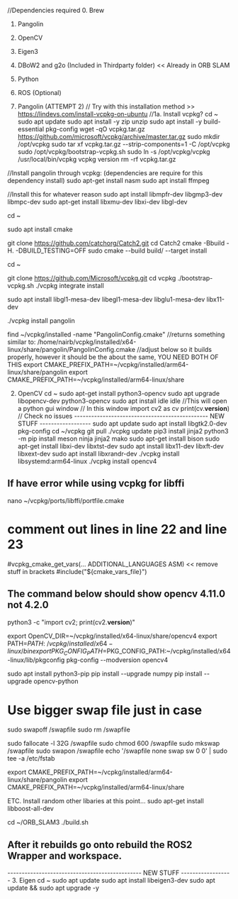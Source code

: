 //Dependencies required
0. Brew
1. Pangolin
2. OpenCV
3. Eigen3
4. DBoW2 and g2o (Included in Thirdparty folder) << Already in ORB SLAM
5. Python
6. ROS (Optional)

1. Pangolin (ATTEMPT 2)
// Try with this installation method >> https://lindevs.com/install-vcpkg-on-ubuntu
//1a. Install vcpkg?
cd ~
sudo apt update
sudo apt install -y zip unzip
sudo apt install -y build-essential pkg-config
wget -qO vcpkg.tar.gz https://github.com/microsoft/vcpkg/archive/master.tar.gz
sudo mkdir /opt/vcpkg
sudo tar xf vcpkg.tar.gz --strip-components=1 -C /opt/vcpkg
sudo /opt/vcpkg/bootstrap-vcpkg.sh
sudo ln -s /opt/vcpkg/vcpkg /usr/local/bin/vcpkg
vcpkg version
rm -rf vcpkg.tar.gz

//Install pangolin through vcpkg: (dependencies are require for this dependency install)
sudo apt-get install nasm
sudo apt install ffmpeg

//Install this for whatever reason
sudo apt install libmpfr-dev libgmp3-dev libmpc-dev
sudo apt-get install libxmu-dev libxi-dev libgl-dev

<!-- git clone --recursive https://github.com/stevenlovegrove/Pangolin.git
cd ~/Pangolin/
./scripts/install_prerequisites.sh --dry-run recommended
./scripts/install_prerequisites.sh -m apt all -->

cd ~

sudo apt install cmake

git clone https://github.com/catchorg/Catch2.git
cd Catch2
cmake -Bbuild -H. -DBUILD_TESTING=OFF
sudo cmake --build build/ --target install

cd ~

git clone https://github.com/Microsoft/vcpkg.git
cd vcpkg
./bootstrap-vcpkg.sh
./vcpkg integrate install

sudo apt install libgl1-mesa-dev libegl1-mesa-dev libglu1-mesa-dev libx11-dev


./vcpkg install pangolin

find ~/vcpkg/installed -name "PangolinConfig.cmake"
//returns something similar to:
/home/nairb/vcpkg/installed/x64-linux/share/pangolin/PangolinConfig.cmake
//adjust below so it builds properly, however it should be the about the same, YOU NEED BOTH OF THIS
export CMAKE_PREFIX_PATH=~/vcpkg/installed/arm64-linux/share/pangolin
export CMAKE_PREFIX_PATH=~/vcpkg/installed/arm64-linux/share

2. OpenCV
cd ~
sudo apt-get install python3-opencv
sudo apt upgrade libopencv-dev python3-opencv
sudo apt install idle
idle //This will open a python gui window
// In this window
import cv2 as cv
print(cv.__version__)
// Check no issues
----------------------------------------------- NEW STUFF ------------------
sudo apt update
sudo apt install libgtk2.0-dev pkg-config
cd ~/vcpkg
git pull
./vcpkg update
pip3 install jinja2
python3 -m pip install meson ninja jinja2 mako
sudo apt-get install bison
sudo apt-get install libxi-dev libxtst-dev
sudo apt install libx11-dev libxft-dev libxext-dev
sudo apt install libxrandr-dev
./vcpkg install libsystemd:arm64-linux
./vcpkg install opencv4

## If have error while using vcpkg for libffi
nano ~/vcpkg/ports/libffi/portfile.cmake
# comment out lines in line 22 and line 23
#vcpkg_cmake_get_vars(... ADDITIONAL_LANGUAGES ASM) << remove stuff in brackets
#include("${cmake_vars_file}")

## The command below should show opencv 4.11.0 not 4.2.0
python3 -c "import cv2; print(cv2.__version__)"

export OpenCV_DIR=~/vcpkg/installed/x64-linux/share/opencv4
export PATH=$PATH:~/vcpkg/installed/x64-linux/bin
export PKG_CONFIG_PATH=$PKG_CONFIG_PATH:~/vcpkg/installed/x64-linux/lib/pkgconfig
pkg-config --modversion opencv4

sudo apt install python3-pip
pip install --upgrade numpy
pip install --upgrade opencv-python


# Use bigger swap file just in case
sudo swapoff /swapfile
sudo rm /swapfile

sudo fallocate -l 32G /swapfile
sudo chmod 600 /swapfile
sudo mkswap /swapfile
sudo swapon /swapfile
echo '/swapfile none swap sw 0 0' | sudo tee -a /etc/fstab

export CMAKE_PREFIX_PATH=~/vcpkg/installed/arm64-linux/share/pangolin
export CMAKE_PREFIX_PATH=~/vcpkg/installed/arm64-linux/share

ETC. Install random other libaries at this point...
sudo apt-get install libboost-all-dev

cd ~/ORB_SLAM3
./build.sh

## After it rebuilds go onto rebuild the ROS2 Wrapper and workspace.


----------------------------------------------- NEW STUFF ------------------
3. Eigen
cd ~
sudo apt update
sudo apt install libeigen3-dev
sudo apt update && sudo apt upgrade -y

<!-- // Install orb slam 3 from https://github.com/UZ-SLAMLab/ORB_SLAM3
git clone https://github.com/UZ-SLAMLab/ORB_SLAM3.git ORB_SLAM3

sudo apt install libcurl4-openssl-dev
sudo apt install libssh-dev libssl-dev

cd ORB_SLAM3
chmod +x build.sh

// You need to change these files before building
cd ~/ORB_SLAM3/Examples/Monocular
nano mono_tum_vi.cc

// Change the last false, 0, file_name into true
// Vector for tracking time statistics
    vector<float> vTimesTrack;
    vTimesTrack.resize(tot_images);

    cout << endl << "-------" << endl;
    cout.precision(17);

    // Create SLAM system. It initializes all system threads and gets ready to process frames.
    ORB_SLAM3::System SLAM(argv[1],argv[2],ORB_SLAM3::System::MONOCULAR,false, 0, file_name);
    float imageScale = SLAM.GetImageScale();


cd ..


// update Cmakelists.txt from -std=c++11 to -std=c++14
CHECK_CXX_COMPILER_FLAG("-std=c++14" COMPILER_SUPPORTS_CXX11)
CHECK_CXX_COMPILER_FLAG("-std=c++0x" COMPILER_SUPPORTS_CXX0X)
if(COMPILER_SUPPORTS_CXX11)
   set(CMAKE_CXX_FLAGS "${CMAKE_CXX_FLAGS} -std=c++14")
   add_definitions(-DCOMPILEDWITHC11)
   message(STATUS "Using flag -std=c++14.")
elseif(COMPILER_SUPPORTS_CXX0X)
   set(CMAKE_CXX_FLAGS "${CMAKE_CXX_FLAGS} -std=c++0x")
   add_definitions(-DCOMPILEDWITHC0X)
   message(STATUS "Using flag -std=c++0x.")
else()
   message(FATAL_ERROR "The compiler ${CMAKE_CXX_COMPILER} has no C++11 support. Please use a different C++ compiler.")
endif()

// install this for more RAM??
sudo apt install zram-config
// add a swap file
sudo fallocate -l 4G /swapfile
sudo chmod 600 /swapfile
sudo mkswap /swapfile
sudo swapon /swapfile
echo '/swapfile none swap sw 0 0' | sudo tee -a /etc/fstab


// Finally start building, you might see some red stuff, believe in the script and keep waiting until it is done.
./build.sh

TESTING:

mkdir -p ~/Datasets/TUM-VI
cd ~/Datasets/TUM-VI
// wget https://vision.in.tum.de/tumvi/exported/euroc/1024_16/dataset-corridor4_1024_16.tar << don't install this first
wget https://vision.in.tum.de/tumvi/exported/euroc/512_16/dataset-corridor4_512_16.tar
tar -xf dataset-corridor4_1024_16.tar


cd ~/ORB_SLAM3/
nano ~/ORB_SLAM3/tum_vi_examples.sh
// Look at the tele file and copy pastes

chmod +x ~/ORB_SLAM3/tum_vi_examples.sh

// Run the example
./tum_vi_examples.sh -->
